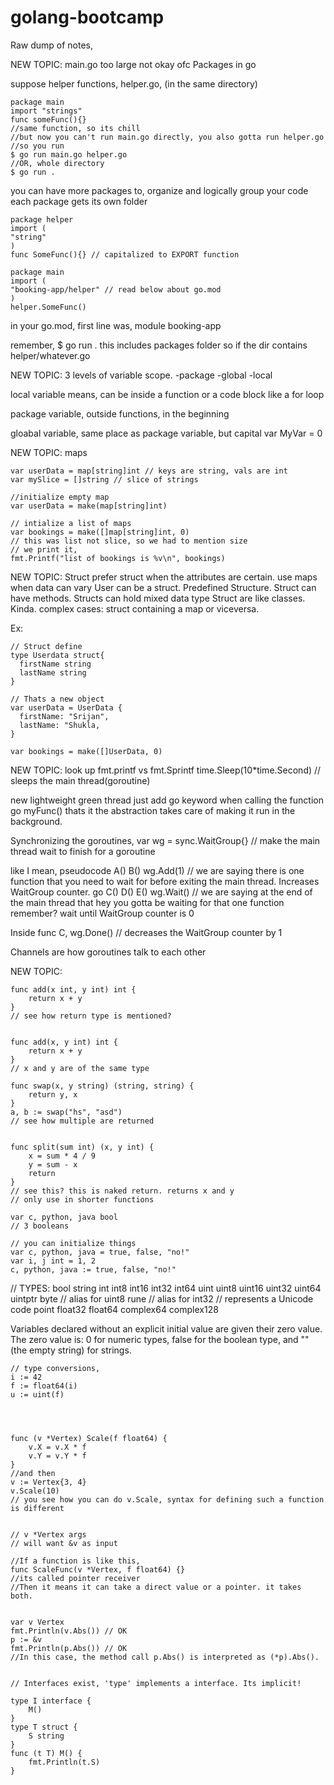 # golang-bootcamp

Raw dump of notes,


NEW TOPIC:
main.go too large not okay ofc
Packages in go

suppose helper functions,
helper.go, (in the same directory)
```golang
package main
import "strings"
func someFunc(){}
//same function, so its chill
//but now you can't run main.go directly, you also gotta run helper.go
//so you run
$ go run main.go helper.go
//OR, whole directory
$ go run .
```

you can have more packages
to, organize and logically group your code
each package gets its own folder

```golang
package helper
import (
"string"
)
func SomeFunc(){} // capitalized to EXPORT function
```
```golang
package main 
import (
"booking-app/helper" // read below about go.mod
)
helper.SomeFunc()
```

in your go.mod, 
first line was,
module booking-app

remember,
$ go run .
this includes packages folder 
so if the dir contains helper/whatever.go

NEW TOPIC:
3 levels of variable scope.
-package
-global
-local

local variable means,
can be inside a function or a code block like a for loop

package variable,
outside functions, in the beginning

gloabal variable,
same place as package variable, but capital
var MyVar = 0

NEW TOPIC:
maps

```golang
var userData = map[string]int // keys are string, vals are int
var mySlice = []string // slice of strings

//initialize empty map
var userData = make(map[string]int)

// intialize a list of maps
var bookings = make([]map[string]int, 0)
// this was list not slice, so we had to mention size
// we print it,
fmt.Printf("list of bookings is %v\n", bookings)
```

NEW TOPIC:
Struct
prefer struct when the attributes are certain. use maps when data can vary
User can be a struct. Predefined Structure.
Struct can have methods.
Structs can hold mixed data type
Struct are like classes. Kinda.
complex cases: struct containing a map or viceversa.

Ex:

```golang
// Struct define
type Userdata struct{
  firstName string
  lastName string
}

// Thats a new object
var userData = UserData {
  firstName: "Srijan",
  lastName: "Shukla,
}

var bookings = make([]UserData, 0)
```

NEW TOPIC:
look up fmt.printf vs fmt.Sprintf
time.Sleep(10*time.Second) // sleeps the main thread(goroutine)

new lightweight green thread
just add go keyword when calling the function
go myFunc()
thats it the abstraction takes care of making it run in the background.

Synchronizing the goroutines,
var wg = sync.WaitGroup{} // make the main thread wait to finish for a goroutine

like I mean, pseudocode
A()
B()
wg.Add(1) // we are saying there is one function that you need to wait for before exiting the main thread. Increases WaitGroup counter.
go C()
D()
E()
wg.Wait() // we are saying at the end of the main thread that hey you gotta be waiting for that one function remember? wait until WaitGroup counter is 0

Inside func C,
wg.Done() // decreases the WaitGroup counter by 1 

Channels are how goroutines talk to each other




NEW TOPIC:
```golang
func add(x int, y int) int {
	return x + y
}
// see how return type is mentioned?


func add(x, y int) int {
	return x + y
}
// x and y are of the same type

func swap(x, y string) (string, string) {
	return y, x
}
a, b := swap("hs", "asd")
// see how multiple are returned


func split(sum int) (x, y int) {
	x = sum * 4 / 9
	y = sum - x
	return
}
// see this? this is naked return. returns x and y
// only use in shorter functions

var c, python, java bool
// 3 booleans

// you can initialize things
var c, python, java = true, false, "no!"
var i, j int = 1, 2
c, python, java := true, false, "no!"
```

// TYPES:
bool
string
int  int8  int16  int32  int64
uint uint8 uint16 uint32 uint64 uintptr
byte // alias for uint8
rune // alias for int32
     // represents a Unicode code point
float32 float64
complex64 complex128


Variables declared without an explicit initial value are given their zero value.
The zero value is:
0 for numeric types,
false for the boolean type, and
"" (the empty string) for strings.


```golang
// type conversions,
i := 42
f := float64(i)
u := uint(f)




func (v *Vertex) Scale(f float64) {
	v.X = v.X * f
	v.Y = v.Y * f
}
//and then
v := Vertex{3, 4}
v.Scale(10)
// you see how you can do v.Scale, syntax for defining such a function is different


// v *Vertex args
// will want &v as input

//If a function is like this,
func ScaleFunc(v *Vertex, f float64) {}
//its called pointer receiver
//Then it means it can take a direct value or a pointer. it takes both.


var v Vertex
fmt.Println(v.Abs()) // OK
p := &v
fmt.Println(p.Abs()) // OK
//In this case, the method call p.Abs() is interpreted as (*p).Abs().


// Interfaces exist, 'type' implements a interface. Its implicit!

type I interface {
	M()
}
type T struct {
	S string
}
func (t T) M() {
	fmt.Println(t.S)
}
```